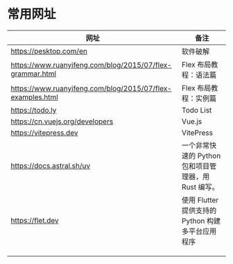 # 常用网址

| 网址                                                       | 备注                                                 |
| ---------------------------------------------------------- | ---------------------------------------------------- |
| https://pesktop.com/en                                     | 软件破解                                             |
| https://www.ruanyifeng.com/blog/2015/07/flex-grammar.html  | Flex 布局教程：语法篇                                |
| https://www.ruanyifeng.com/blog/2015/07/flex-examples.html | Flex 布局教程：实例篇                                |
| https://todo.ly                                            | Todo List                                            |
| https://cn.vuejs.org/developers                            | Vue.js                                               |
| https://vitepress.dev                                      | VitePress                                            |
| https://docs.astral.sh/uv                                  | 一个非常快速的 Python 包和项目管理器，用 Rust 编写。 |
| https://flet.dev                                           | 使用 Flutter 提供支持的 Python 构建多平台应用程序    |
|                                                            |                                                      |
|                                                            |                                                      |
|                                                            |                                                      |